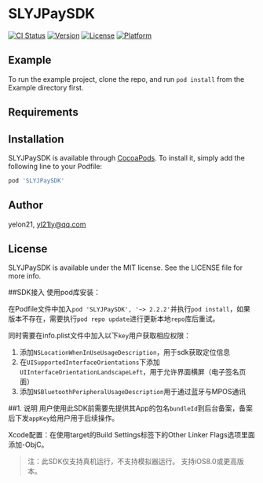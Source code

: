 # SLYJPaySDK

[![CI Status](http://img.shields.io/travis/yelon21/SLYJPaySDK.svg?style=flat)](https://travis-ci.org/yelon21/SLYJPaySDK)
[![Version](https://img.shields.io/cocoapods/v/SLYJPaySDK.svg?style=flat)](http://cocoapods.org/pods/SLYJPaySDK)
[![License](https://img.shields.io/cocoapods/l/SLYJPaySDK.svg?style=flat)](http://cocoapods.org/pods/SLYJPaySDK)
[![Platform](https://img.shields.io/cocoapods/p/SLYJPaySDK.svg?style=flat)](http://cocoapods.org/pods/SLYJPaySDK)

## Example

To run the example project, clone the repo, and run `pod install` from the Example directory first.

## Requirements

## Installation

SLYJPaySDK is available through [CocoaPods](http://cocoapods.org). To install
it, simply add the following line to your Podfile:

```ruby
pod 'SLYJPaySDK'
```

## Author

yelon21, yl21ly@qq.com

## License

SLYJPaySDK is available under the MIT license. See the LICENSE file for more info.

##SDK接入
使用pod库安装：

在Podfile文件中加入`pod 'SLYJPaySDK', '~> 2.2.2'`并执行`pod install`，如果版本不存在，需要执行`pod repo update`进行更新本地`repo`库后重试。

同时需要在info.plist文件中加入以下`key`用户获取相应权限：

1. 添加`NSLocationWhenInUseUsageDescription`，用于sdk获取定位信息
2. 在`UISupportedInterfaceOrientations`下添加`UIInterfaceOrientationLandscapeLeft`，用于允许界面横屏（电子签名页面）
3. 添加`NSBluetoothPeripheralUsageDescription`用于通过蓝牙与MPOS通讯

##1. 说明
用户使用此SDK前需要先提供其App的包名`bundleId`到后台备案，备案后下发`appKey`给用户用于后续操作。

Xcode配置：在使用target的Build Settings标签下的Other Linker Flags选项里面添加-ObjC。

>注：此SDK仅支持真机运行，不支持模拟器运行。
>支持iOS8.0或更高版本。
